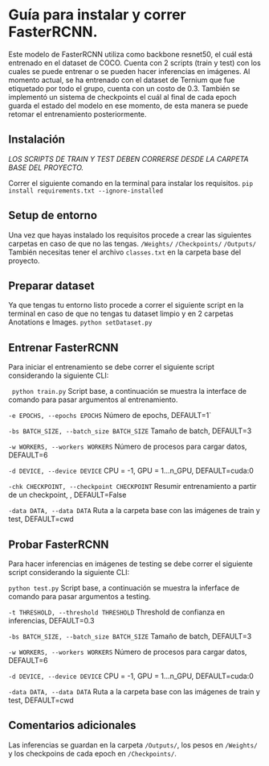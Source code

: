 # Guía para instalar y correr FasterRCNN.
Este modelo de FasterRCNN utiliza como backbone resnet50, el cuál está entrenado en el dataset de COCO.
Cuenta con 2 scripts (train y test) con los cuales se puede entrenar o se pueden hacer inferencias en imágenes.
Al momento actual, se ha entrenado con el dataset de Ternium que fue etiquetado por todo el grupo, cuenta con un costo de 0.3.
También se implementó un sistema de checkpoints el cuál al final de cada epoch guarda el estado del modelo en ese momento, de esta manera
se puede retomar el entrenamiento posteriormente.

## Instalación
*LOS SCRIPTS DE TRAIN Y TEST DEBEN CORRERSE DESDE LA CARPETA BASE DEL PROYECTO.*

Correr el siguiente comando en la terminal para instalar los requisitos.
`pip install requirements.txt --ignore-installed`

## Setup de entorno
Una vez que hayas instalado los requisitos procede a crear las siguientes carpetas en caso de que no las tengas.
`/Weights/`
`/Checkpoints/`
`/Outputs/`
También necesitas tener el archivo `classes.txt` en la carpeta base del proyecto.

## Preparar dataset
Ya que tengas tu entorno listo procede a correr el siguiente script en la terminal en caso de que no tengas tu dataset limpio y en 2 carpetas Anotations e Images.
`python setDataset.py`

## Entrenar FasterRCNN
Para iniciar el entrenamiento se debe correr el siguiente script considerando la siguiente CLI:

` python train.py`
Script base, a continuación se muestra la interface de comando para pasar argumentos al entrenamiento.

`-e EPOCHS, --epochs EPOCHS`
Número de epochs, DEFAULT=1`

`-bs BATCH_SIZE, --batch_size BATCH_SIZE`
Tamaño de batch, DEFAULT=3

`-w WORKERS, --workers WORKERS`
Número de procesos para cargar datos, DEFAULT=6

`-d DEVICE, --device DEVICE`
CPU = -1, GPU = 1...n_GPU, DEFAULT=cuda:0

`-chk CHECKPOINT, --checkpoint CHECKPOINT`
Resumir entrenamiento a partir de un checkpoint, , DEFAULT=False

`-data DATA, --data DATA`
Ruta a la carpeta base con las imágenes de train y test, DEFAULT=cwd

## Probar FasterRCNN
Para hacer inferencias en imágenes de testing se debe correr el siguiente script considerando la siguiente CLI:

`python test.py`
Script base, a continuación se muestra la inferface de comando para pasar argumentos a testing.

`-t THRESHOLD, --threshold THRESHOLD`
Threshold de confianza en inferencias, DEFAULT=0.3

`-bs BATCH_SIZE, --batch_size BATCH_SIZE`
Tamaño de batch, DEFAULT=3

`-w WORKERS, --workers WORKERS`
Número de procesos para cargar datos, DEFAULT=6

`-d DEVICE, --device DEVICE`
CPU = -1, GPU = 1...n_GPU, DEFAULT=cuda:0

`-data DATA, --data DATA`
Ruta a la carpeta base con las imágenes de train y test, DEFAULT=cwd

## Comentarios adicionales
Las inferencias se guardan en la carpeta `/Outputs/`, los pesos en `/Weights/` y los checkpoins de cada epoch
en `/Checkpoints/`.

